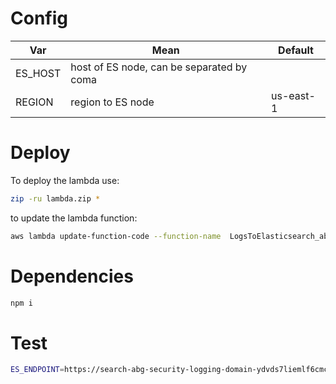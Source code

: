 # Config

|Var|Mean|Default|
|---|---|---|
|ES_HOST| host of ES node, can be separated by coma| |
|REGION| region to ES node|us-east-1|

# Deploy

To deploy the lambda use:

```bash
zip -ru lambda.zip *
```

to update the lambda function:

```bash
aws lambda update-function-code --function-name  LogsToElasticsearch_abg-emr --zip-file fileb://lambda.zip

```

# Dependencies

```bash
npm i 
```

# Test

```bash
ES_ENDPOINT=https://search-abg-security-logging-domain-ydvds7liemlf6cmc6vahptkfvy.us-east-1.es.amazonaws.com  mocha test
```

